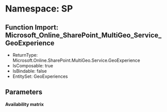# Namespace: SP

## Function Import: Microsoft_Online_SharePoint_MultiGeo_Service_GeoExperience

- ReturnType: Microsoft.Online.SharePoint.MultiGeo.Service.GeoExperience
- IsComposable: true
- IsBindable: false
- EntitySet: GeoExperiences

## Parameters

**Availability matrix**

